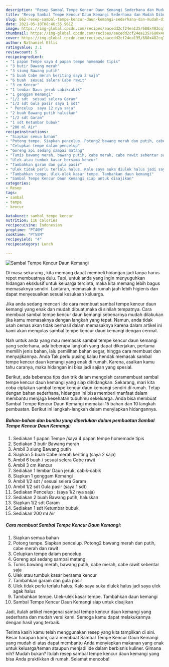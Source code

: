 ```yaml
---
description: "Resep Sambal Tempe Kencur Daun Kemangi Sederhana dan Mudah Dibuat"
title: "Resep Sambal Tempe Kencur Daun Kemangi Sederhana dan Mudah Dibuat"
slug: 662-resep-sambal-tempe-kencur-daun-kemangi-sederhana-dan-mudah-dibuat
date: 2021-05-10T08:46:55.961Z
image: https://img-global.cpcdn.com/recipes/aacedd2cf24ea135/680x482cq70/sambal-tempe-kencur-daun-kemangi-foto-resep-utama.jpg
thumbnail: https://img-global.cpcdn.com/recipes/aacedd2cf24ea135/680x482cq70/sambal-tempe-kencur-daun-kemangi-foto-resep-utama.jpg
cover: https://img-global.cpcdn.com/recipes/aacedd2cf24ea135/680x482cq70/sambal-tempe-kencur-daun-kemangi-foto-resep-utama.jpg
author: Nathaniel Ellis
ratingvalue: 3.1
reviewcount: 5
recipeingredient:
- "1 papan Tempe saya 4 papan tempe homemade tipis"
- "3 butir Bawang merah"
- "3 siung Bawang putih"
- "5 buah Cabe merah keriting saya 2 saja"
- "6 buah  sesuai selera Cabe rawit"
- "3 cm Kencur"
- "1 lembar Daun jeruk cabikcabik"
- "1 genggam Kemangi"
- "1/2 sdt  sesuai selera Garam"
- "1/2 sdt Gula pasir saya 1 sdt"
- " Pencelup  saya 12 nya saja"
- "2 buah Bawang putih haluskan"
- "1/2 sdt Garam"
- "1 sdt Ketumbar bubuk"
- "200 ml Air"
recipeinstructions:
- "Siapkan semua bahan"
- "Potong tempe. Siapkan pencelup. Potong2 bawang merah dan putih, cabe merah dan rawit"
- "Celupkan tempe dalam pencelup"
- "Goreng api sedang sampai matang"
- "Tumis bawang merah, bawang putih, cabe merah, cabe rawit sebentar saja"
- "Ulek atau tumbuk kasar bersama kencur"
- "Tambahkan garam dan gula pasir"
- "Ulek tidak perlu terlalu halus. Kalo saya suka diulek halus jadi saya ulek agak halus"
- "Tambahkan tempe. Ulek-ulek kasar tempe. Tambahkan daun kemangi"
- "Sambal Tempe Kencur Daun Kemangi siap untuk disajikan"
categories:
- Resep
tags:
- sambal
- tempe
- kencur

katakunci: sambal tempe kencur 
nutrition: 116 calories
recipecuisine: Indonesian
preptime: "PT40M"
cooktime: "PT58M"
recipeyield: "4"
recipecategory: Lunch

---
```



![Sambal Tempe Kencur Daun Kemangi](https://img-global.cpcdn.com/recipes/aacedd2cf24ea135/680x482cq70/sambal-tempe-kencur-daun-kemangi-foto-resep-utama.jpg)

Di masa  sekarang , kita memang dapat membeli hidangan jadi tanpa harus repot membuatnya dulu. Tapi, untuk anda yang ingin menyuguhkan hidangan eksklusif untuk keluarga tercinta, maka kita memang lebih bagus memasaknya sendiri. Lantaran, memasak di rumah jauh lebih higienis dan dapat menyesuaikan sesuai kesukaan keluarga.

Jika anda sedang mencari ide cara membuat sambal tempe kencur daun kemangi yang enak dan mudah dibuat,maka di sinilah tempatnya. Cara membuat sambal tempe kencur daun kemangi  sebenarnya mudah dilakukan jika kamu memasaknya dengan langkah yang tepat. Namun, anda tidak usah cemas akan tidak berhasil dalam memasaknya 
karena dalam artikel ini kami akan mengulas sambal tempe kencur daun kemangi dengan cermat.  



Nah untuk anda yang mau memasak sambal tempe kencur daun kemangi yang sederhana, ada beberapa langkah yang dapat dikerjakan, pertama memilih jenis bahan, lalu pemilihan bahan segar, hingga cara membuat dan menyajikannya. Anda Tak perlu pusing kalau hendak memasak sambal tempe kencur daun kemangi yang enak di rumah. Karena, asalkan kamu  tahu caranya, maka hidangan ini bisa jadi sajian yang spesial.

Berikut, ada beberapa tips dan trik dalam mengolah caramembuat sambal tempe kencur daun kemangi yang siap dihidangkan. Sekarang, mari kita coba ciptakan sambal tempe kencur daun kemangi sendiri di rumah. Tetap dengan bahan sederhana, hidangan ini bisa memberi manfaat dalam membantu menjaga kesehatan tubuhmu sekeluarga. Anda bisa membuat Sambal Tempe Kencur Daun Kemangi memakai 15 bahan dan 10 langkah pembuatan. Berikut ini langkah-langkah dalam menyiapkan hidangannya.

<!--inarticleads1-->

##### Bahan-bahan dan bumbu yang diperlukan dalam pembuatan Sambal Tempe Kencur Daun Kemangi:

1. Sediakan 1 papan Tempe /saya 4 papan tempe homemade tipis
1. Sediakan 3 butir Bawang merah
1. Ambil 3 siung Bawang putih
1. Siapkan 5 buah Cabe merah keriting (saya 2 saja)
1. Ambil 6 buah / sesuai selera Cabe rawit
1. Ambil 3 cm Kencur
1. Sediakan 1 lembar Daun jeruk, cabik-cabik
1. Siapkan 1 genggam Kemangi
1. Ambil 1/2 sdt / sesuai selera Garam
1. Ambil 1/2 sdt Gula pasir (saya 1 sdt)
1. Sediakan  Pencelup : (saya 1/2 nya saja)
1. Sediakan 2 buah Bawang putih, haluskan
1. Siapkan 1/2 sdt Garam
1. Sediakan 1 sdt Ketumbar bubuk
1. Sediakan 200 ml Air




<!--inarticleads2-->

##### Cara membuat Sambal Tempe Kencur Daun Kemangi:

1. Siapkan semua bahan
1. Potong tempe. Siapkan pencelup. Potong2 bawang merah dan putih, cabe merah dan rawit
1. Celupkan tempe dalam pencelup
1. Goreng api sedang sampai matang
1. Tumis bawang merah, bawang putih, cabe merah, cabe rawit sebentar saja
1. Ulek atau tumbuk kasar bersama kencur
1. Tambahkan garam dan gula pasir
1. Ulek tidak perlu terlalu halus. Kalo saya suka diulek halus jadi saya ulek agak halus
1. Tambahkan tempe. Ulek-ulek kasar tempe. Tambahkan daun kemangi
1. Sambal Tempe Kencur Daun Kemangi siap untuk disajikan




Jadi, itulah artikel mengenai  sambal tempe kencur daun kemangi  yang sederhana dan mudah versi kami. Semoga kamu dapat melakukannya dengan hasil yang terbaik. 

Terima kasih kamu telah menggunakan resep yang kita tampilkan di sini. Besar harapan kami, cara membuat  Sambal Tempe Kencur Daun Kemangi yang mudah di atas dapat membantu Anda menyiapkan makanan yang enak untuk keluarga/teman ataupun menjadi ide dalam berbisnis kuliner. Gimana nih? Mudah bukan? Itulah resep sambal tempe kencur daun kemangi yang bisa Anda praktikkan di rumah. Selamat mencoba!

